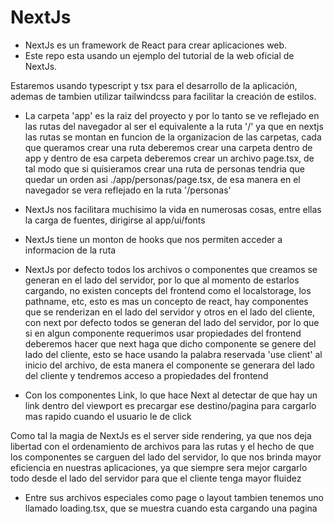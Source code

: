 # NextJs

- NextJs es un framework de React para crear aplicaciones web.
- Este repo esta usando un ejemplo del tutorial de la web oficial de NextJs.

Estaremos usando typescript y tsx para el desarrollo de la aplicación, ademas de tambien utilizar tailwindcss para facilitar la creación de estilos.

- La carpeta 'app' es la raiz del proyecto y por lo tanto se ve reflejado en las rutas del navegador al ser el equivalente a la ruta '/'
ya que en nextjs las rutas se montan en funcion de la organizacion de las carpetas, cada que queramos crear una ruta deberemos crear una carpeta dentro de app y dentro de esa carpeta deberemos crear un archivo page.tsx, de tal modo que si quisieramos crear una ruta de personas tendria que quedar un orden asi ./app/personas/page.tsx, de esa manera en el navegador se vera reflejado en la ruta '/personas'

- NextJs nos facilitara muchisimo la vida en numerosas cosas, entre ellas la carga de fuentes, dirigirse al app/ui/fonts

- NextJs tiene un monton de hooks que nos permiten acceder a informacion de la ruta

- NextJs por defecto todos los archivos o componentes que creamos se generan en el lado del servidor, por lo que al momento de estarlos cargando, no existen concepts del frontend como el localstorage, los pathname, etc, esto es mas un concepto de react, hay componentes que se renderizan en el lado del servidor y otros en el lado del cliente, con next por defecto todos se generan del lado del servidor, por lo que si en algun componente requerimos usar propiedades del frontend deberemos hacer que next haga que dicho componente se genere del lado del cliente, esto se hace usando la palabra reservada 'use client' al inicio del archivo, de esta manera el componente se generara del lado del cliente y tendremos acceso a propiedades del frontend

- Con los componentes Link, lo que hace Next al detectar de que hay un link dentro del viewport es precargar ese destino/pagina para cargarlo mas rapido cuando el usuario le de click

Como tal la magia de NextJs es el server side rendering, ya que nos deja libertad con el ordenamiento de archivos para las rutas y el hecho de que los componentes se carguen del lado del servidor, lo que nos brinda mayor eficiencia en nuestras aplicaciones, ya que siempre sera mejor cargarlo todo desde el lado del servidor para que el cliente tenga mayor fluidez

- Entre sus archivos especiales como page o layout tambien tenemos uno llamado loading.tsx, que se muestra cuando esta cargando una pagina 
